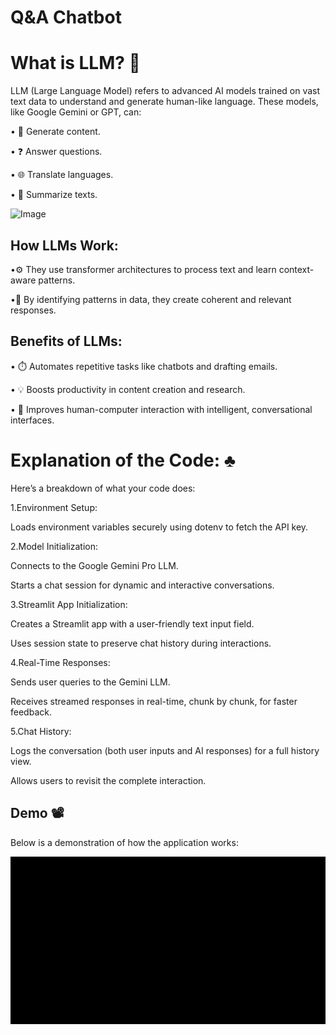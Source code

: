 # Q&A Chatbot

# What is LLM? 🔮

LLM (Large Language Model) refers to advanced AI models trained on vast text data to understand and generate human-like language. These models, like Google Gemini or GPT, can:

• 📝 Generate content.

• ❓ Answer questions.

• 🌐 Translate languages.

• 📖 Summarize texts.

![Image](https://github.com/user-attachments/assets/5e4e53de-0cf1-4896-8070-228c6a42cc54)

## How LLMs Work:

•⚙️ They use transformer architectures to process text and learn context-aware patterns.

•🧠 By identifying patterns in data, they create coherent and relevant responses.

## Benefits of LLMs:

• ⏱️ Automates repetitive tasks like chatbots and drafting emails.

• 💡 Boosts productivity in content creation and research.

• 🤝 Improves human-computer interaction with intelligent, conversational interfaces.


# Explanation of the Code: ♣

Here’s a breakdown of what your code does:

1.Environment Setup:

Loads environment variables securely using dotenv to fetch the API key.

2.Model Initialization:

Connects to the Google Gemini Pro LLM.

Starts a chat session for dynamic and interactive conversations.

3.Streamlit App Initialization:

Creates a Streamlit app with a user-friendly text input field.

Uses session state to preserve chat history during interactions.

4.Real-Time Responses:

Sends user queries to the Gemini LLM.

Receives streamed responses in real-time, chunk by chunk, for faster feedback.

5.Chat History:

Logs the conversation (both user inputs and AI responses) for a full history view.

Allows users to revisit the complete interaction.


## Demo 📽

Below is a demonstration of how the application works:

![Demo of the Application](https://github.com/Abdelrahman-Amen/Q_A_Chatbot_using_LLM/blob/main/Q%26A%20Chatbot%20Demo.gif)
